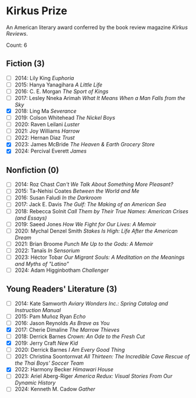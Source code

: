 # Kirkus Prize

An American literary award conferred by the book review magazine _Kirkus Reviews_.

Count: 6

## Fiction (3)

- [ ] 2014: Lily King _Euphoria_
- [ ] 2015: Hanya Yanagihara _A Little Life_
- [ ] 2016: C. E. Morgan _The Sport of Kings_
- [ ] 2017: Lesley Nneka Arimah _What It Means When a Man Falls from the Sky_
- [x] 2018: Ling Ma _Severance_
- [ ] 2019: Colson Whitehead _The Nickel Boys_
- [ ] 2020: Raven Leilani _Luster_
- [ ] 2021: Joy Williams _Harrow_
- [ ] 2022: Hernan Diaz _Trust_
- [x] 2023: James McBride _The Heaven & Earth Grocery Store_
- [x] 2024: Percival Everett _James_

## Nonfiction (0)

- [ ] 2014: Roz Chast _Can't We Talk About Something More Pleasant?_
- [ ] 2015: Ta-Nehisi Coates _Between the World and Me_
- [ ] 2016: Susan Faludi _In the Darkroom_
- [ ] 2017: Jack E. Davis _The Gulf: The Making of an American Sea_
- [ ] 2018: Rebecca Solnit _Call Them by Their True Names: American Crises (and Essays)_
- [ ] 2019: Saeed Jones _How We Fight for Our Lives: A Memoir_
- [ ] 2020: Mychal Denzel Smith _Stakes Is High: Life After the American Dream_
- [ ] 2021: Brian Broome _Punch Me Up to the Gods: A Memoir_
- [ ] 2022: Tanaïs _In Sensorium_
- [ ] 2023: Héctor Tobar _Our Migrant Souls: A Meditation on the Meanings and Myths of "Latino"_
- [ ] 2024: Adam Higginbotham _Challenger_

## Young Readers' Literature (3)

- [ ] 2014: Kate Samworth _Aviary Wonders Inc.: Spring Catalog and Instruction Manual_
- [ ] 2015: Pam Muñoz Ryan _Echo_
- [ ] 2016: Jason Reynolds _As Brave as You_
- [x] 2017: Cherie Dimaline _The Marrow Thieves_
- [ ] 2018: Derrick Barnes _Crown: An Ode to the Fresh Cut_
- [x] 2019: Jerry Craft _New Kid_
- [ ] 2020: Derrick Barnes _I Am Every Good Thing_
- [ ] 2021: Christina Soontornvat _All Thirteen: The Incredible Cave Rescue of the Thai Boys' Soccer Team_
- [x] 2022: Harmony Becker _Himawari House_
- [ ] 2023: Ariel Aberg-Riger _America Redux: Visual Stories From Our Dynamic History_
- [ ] 2024: Kenneth M. Cadow _Gather_
